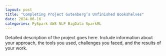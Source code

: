 ```yaml
---
layout: post
title: "Completing Project Gutenberg’s Unfinished Bookshelves"
date: 2024-06-16
categories: PySpark AWS NLP BigData SparkML
---
```


Detailed description of the project goes here. Include information about your approach, the tools you used, challenges you faced, and the results of your work.
